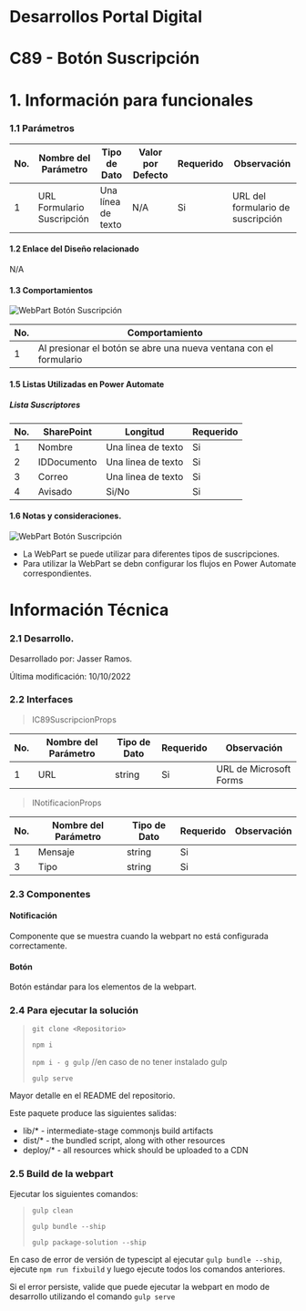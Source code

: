 # Desarrollos Portal Digital

# C89 - Botón Suscripción

# 1. Información para funcionales

### 1.1 Parámetros

| No. | Nombre del Parámetro       | Tipo de Dato       | Valor por Defecto | Requerido | Observación                       |
| --- | -------------------------- | ------------------ | ----------------- | --------- | --------------------------------- |
| 1   | URL Formulario Suscripción | Una línea de texto | N/A               | Si        | URL del formulario de suscripción |

#### 1.2 Enlace del Diseño relacionado

N/A

#### 1.3 Comportamientos

![WebPart Botón Suscripción](https://spdev.bch.net/dev/DocumentacionRPD/PublishingImages/Formularios%20SP/Like%20diagrama.png)

| No. | Comportamiento                                                    |
| --- | ----------------------------------------------------------------- |
| 1   | Al presionar el botón se abre una nueva ventana con el formulario |

#### 1.5 Listas Utilizadas en Power Automate

##### Lista Suscriptores

| No. | SharePoint  | Longitud           | Requerido |
| --- | ----------- | ------------------ | --------- |
| 1   | Nombre      | Una linea de texto | Si        |
| 2   | IDDocumento | Una linea de texto | Si        |
| 3   | Correo      | Una linea de texto | Si        |
| 4   | Avisado     | Si/No              | Si        |

#### 1.6 Notas y consideraciones.

![WebPart Botón Suscripción](https://spdev.bch.net/dev/DocumentacionRPD/PublishingImages/Formularios%20SP/PanelLikes%20y%20localStorage.png)

- La WebPart se puede utilizar para diferentes tipos de suscripciones.
- Para utilizar la WebPart se debn configurar los flujos en Power Automate correspondientes.

# Información Técnica

### 2.1 Desarrollo.

Desarrollado por: Jasser Ramos.

Última modificación: 10/10/2022

### 2.2 Interfaces

> IC89SuscripcionProps

| No. | Nombre del Parámetro | Tipo de Dato | Requerido | Observación            |
| --- | -------------------- | ------------ | --------- | ---------------------- |
| 1   | URL                  | string       | Si        | URL de Microsoft Forms |

> INotificacionProps

| No. | Nombre del Parámetro | Tipo de Dato | Requerido | Observación |
| --- | -------------------- | ------------ | --------- | ----------- |
| 1   | Mensaje              | string       | Si        |             |
| 3   | Tipo                 | string       | Si        |             |

### 2.3 Componentes

#### Notificación

Componente que se muestra cuando la webpart no está configurada correctamente.

#### Botón

Botón estándar para los elementos de la webpart.

### 2.4 Para ejecutar la solución

> `git clone <Repositorio>`
>
> `npm i`
>
> `npm i - g gulp` //en caso de no tener instalado gulp
>
> `gulp serve`

Mayor detalle en el README del repositorio.

Este paquete produce las siguientes salidas:

- lib/\* - intermediate-stage commonjs build artifacts
- dist/\* - the bundled script, along with other resources
- deploy/\* - all resources whick should be uploaded to a CDN

### 2.5 Build de la webpart

Ejecutar los siguientes comandos:

> `gulp clean`
>
> `gulp bundle --ship`
>
> `gulp package-solution --ship`

En caso de error de versión de typescipt al ejecutar `gulp bundle --ship`, ejecute `npm run fixbuild` y luego ejecute todos los comandos anteriores.

Si el error persiste, valide que puede ejecutar la webpart en modo de desarrollo utilizando el comando `gulp serve`
